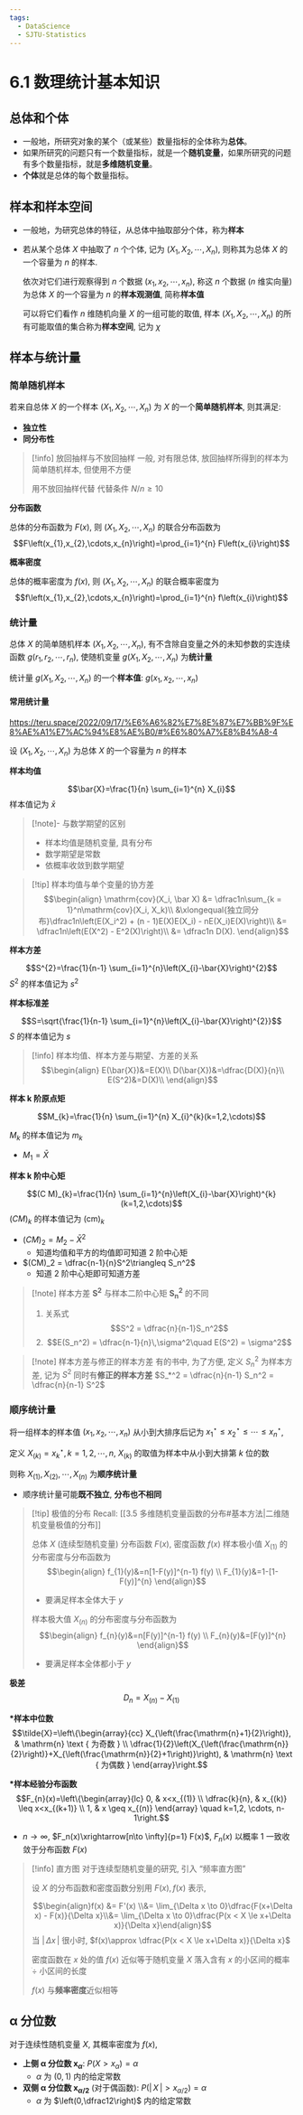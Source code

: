 ```yaml
---
tags:
  - DataScience
  - SJTU-Statistics
---
```

6.1 数理统计基本知识
===
## 总体和个体
- 一般地，所研究对象的某个（或某些）数量指标的全体称为**总体**。
- 如果所研究的问题只有一个数量指标，就是一个**随机变量**，如果所研究的问题有多个数量指标，就是**多维随机变量**。
- **个体**就是总体的每个数量指标。

## 样本和样本空间
- 一般地，为研究总体的特征，从总体中抽取部分个体，称为**样本**
- 若从某个总体 $X$ 中抽取了 $n$ 个个体, 记为 $\left(X_{1},X_{2},\cdots,X_{n}\right)$, 则称其为总体 $X$ 的一个容量为 $n$ 的样本. 

  依次对它们进行观察得到 $n$ 个数据 $\left(x_{1},x_{2},\cdots,x_{n}\right)$, 称这 $n$ 个数据 ($n$ 维实向量) 为总体 $X$ 的一个容量为 $n$ 的**样本观测值**, 简称**样本值**

  可以将它们看作 $n$ 维随机向量 $X$ 的一组可能的取值, 样本 $\left(X_{1},X_{2},\cdots,X_{n}\right)$ 的所有可能取值的集合称为**样本空间**, 记为 $\chi$

## 样本与统计量
### 简单随机样本
若来自总体 $X$ 的一个样本 $\left(X_{1},X_{2},\cdots,X_{n}\right)$ 为 $X$ 的一个**简单随机样本**, 则其满足:
- **独立性**
- **同分布性**

> [!info] 放回抽样与不放回抽样
> 一般, 对有限总体, 放回抽样所得到的样本为简单随机样本, 但使用不方便
> 
> 用不放回抽样代替
> 代替条件 $N/n\ge 10$

**分布函数**

总体的分布函数为 $F(x)$, 则 $\left(X_{1},X_{2},\cdots,X_{n}\right)$ 的联合分布函数为
$$F\left(x_{1},x_{2},\cdots,x_{n}\right)=\prod_{i=1}^{n} F\left(x_{i}\right)$$

**概率密度**

总体的概率密度为 $f(x)$, 则 $\left(X_{1},X_{2},\cdots,X_{n}\right)$ 的联合概率密度为
$$f\left(x_{1},x_{2},\cdots,x_{n}\right)=\prod_{i=1}^{n} f\left(x_{i}\right)$$

### 统计量
总体 $X$ 的简单随机样本 $\left(X_{1},X_{2},\cdots,X_{n}\right)$, 有不含除自变量之外的未知参数的实连续函数 $g\left(r_{1},r_{2},\cdots,r_{n}\right)$, 使随机变量 $g\left(X_{1},X_{2},\cdots,X_{n}\right)$ 为**统计量**

统计量 $g\left(X_{1},X_{2},\cdots,X_{n}\right)$ 的一个**样本值**: $g\left(x_{1},x_{2},\cdots,x_{n}\right)$

#### 常用统计量
https://teru.space/2022/09/17/%E6%A6%82%E7%8E%87%E7%BB%9F%E8%AE%A1%E7%AC%94%E8%AE%B0/#%E6%80%A7%E8%B4%A8-4

设 $\left(X_{1},X_{2},\cdots,X_{n}\right)$ 为总体 $X$ 的一个容量为 $n$ 的样本

**样本均值**

$$\bar{X}=\frac{1}{n} \sum_{i=1}^{n} X_{i}$$
样本值记为 $\bar x$

> [!note]- 与数学期望的区别
> - 样本均值是随机变量, 具有分布
> - 数学期望是常数
> - 依概率收敛到数学期望

> [!tip] 样本均值与单个变量的协方差
> $$\begin{align}
> \mathrm{cov}(X_i, \bar X) &= \dfrac1n\sum_{k = 1}^n\mathrm{cov}(X_i, X_k)\\
> &\xlongequal{独立同分布}\dfrac1n\left(E(X_i^2) + (n - 1)E(X)E(X_i) - nE(X_i)E(X)\right)\\
> &= \dfrac1n\left(E(X^2) - E^2(X)\right)\\
> &= \dfrac1n D(X).
> \end{align}$$

**样本方差**

$$S^{2}=\frac{1}{n-1} \sum_{i=1}^{n}\left(X_{i}-\bar{X}\right)^{2}$$
$S^2$ 的样本值记为 $s^2$

**样本标准差**

$$S=\sqrt{\frac{1}{n-1} \sum_{i=1}^{n}\left(X_{i}-\bar{X}\right)^{2}}$$
$S$ 的样本值记为 $s$

> [!info] 样本均值、样本方差与期望、方差的关系
> $$\begin{align}
E(\bar{X})&=E(X)\\
D(\bar{X})&=\dfrac{D(X)}{n}\\
E(S^2)&=D(X)\\
\end{align}$$


**样本 k 阶原点矩**

$$M_{k}=\frac{1}{n} \sum_{i=1}^{n} X_{i}^{k}(k=1,2,\cdots)$$

$M_k$ 的样本值记为 $m_k$

- $M_1 = \bar X$

**样本 k 阶中心矩**

$$(C M)_{k}=\frac{1}{n} \sum_{i=1}^{n}\left(X_{i}-\bar{X}\right)^{k}(k=1,2,\cdots)$$
$(CM)_k$ 的样本值记为 $(\mathrm{cm})_k$


- $(CM)_2 = M_2 - \bar X^2$
	- 知道均值和平方的均值即可知道 2 阶中心矩
- $(CM)_2 = \dfrac{n-1}{n}S^2\triangleq S_n^2$
	- 知道 2 阶中心矩即可知道方差

> [!note] 样本方差 $\boldsymbol{S^2}$ 与样本二阶中心矩 $\boldsymbol{S_n^2}$ 的不同 
> 1. 关系式
>    $$S^2 = \dfrac{n}{n-1}S_n^2$$
> 2. $$E(S_n^2) = \dfrac{n-1}{n}\,\sigma^2\quad E(S^2) = \sigma^2$$

> [!note] 样本方差与修正的样本方差
> 有的书中, 为了方便, 定义 $S_n^2$ 为样本方差, 记为 $S^2$
> 同时有**修正的样本方差** $S_*^2 = \dfrac{n}{n-1} S_n^2 = \dfrac{n}{n-1} S^2$

### 顺序统计量
将一组样本的样本值 $(x_1,x_2,\cdots, x_n)$ 从小到大排序后记为 $x_{1}^{\star} \leqslant x_{2}^{\star} \leqslant \cdots \leqslant x_{n}^{\star}$, 

定义 $X_{(k)}=x_{k}^{\star},k=1,2,\cdots,n$, $X_{(k)}$ 的取值为样本中从小到大排第 $k$ 位的数

则称 $X_{(1)},X_{(2)},\cdots,X_{(n)}$ 为**顺序统计量**

- 顺序统计量可能**既不独立**, **分布也不相同**

> [!tip] 极值的分布
> Recall: [[3.5 多维随机变量函数的分布#基本方法|二维随机变量极值的分布]]
> 
> 总体 $X$ (连续型随机变量) 分布函数 $F(x)$, 密度函数 $f(x)$
> 样本极小值 $X_{(1)}$ 的分布密度与分布函数为
> $$\begin{align}
> f_{1}(y)&=n[1-F(y)]^{n-1} f(y) \\
> F_{1}(y)&=1-[1-F(y)]^{n}
> \end{align}$$
> - 要满足样本全体大于 $y$
> 
> 样本极大值 $X_{(n)}$ 的分布密度与分布函数为
> $$\begin{align}
> f_{n}(y)&=n[F(y)]^{n-1} f(y) \\
> F_{n}(y)&=[F(y)]^{n}
> \end{align}$$
> - 要满足样本全体都小于 $y$
> 

**极差**
$$D_{n}=X_{(n)}-X_{(1)}$$

**\*样本中位数**
$$\tilde{X}=\left\{\begin{array}{cc}
X_{\left(\frac{\mathrm{n}+1}{2}\right)}, & \mathrm{n} \text { 为奇数 } \\
\dfrac{1}{2}\left(X_{\left(\frac{\mathrm{n}}{2}\right)}+X_{\left(\frac{\mathrm{n}}{2}+1\right)}\right), & \mathrm{n} \text { 为偶数 }
\end{array}\right.$$

**\*样本经验分布函数**
$$F_{n}(x)=\left\{\begin{array}{lc}
0, & x<x_{(1)} \\
\dfrac{k}{n}, & x_{(k)} \leq x<x_{(k+1)} \\
1, & x \geq x_{(n)}
\end{array} \quad k=1,2, \cdots, n-1\right.$$

- $n\to \infty$, $F_n(x)\xrightarrow[n\to \infty]{p=1} F(x)$, $F_n(x)$ 以概率 1 一致收敛于分布函数 $F(x)$

> [!info] 直方图
> 对于连续型随机变量的研究, 引入 “频率直方图”
> 
> 设 $X$ 的分布函数和密度函数分别用 $F(x), f(x)$ 表示,
>
> $$\begin{align}f(x) &= F'(x) \\&= \lim_{\Delta x \to 0}\dfrac{F(x+\Delta x) - F(x)}{\Delta x}\\&= \lim_{\Delta x \to 0}\dfrac{P(x < X \le x+\Delta x)}{\Delta x}\end{align}$$
> 当 $|\,\Delta x\,|$ 很小时, $f(x)\approx \dfrac{P(x < X \le x+\Delta x)}{\Delta x}$
>
> 密度函数在 $x$ 处的值 $f(x)$ 近似等于随机变量 $X$ 落入含有 $x$ 的小区间的概率 ֺ$\div$ 小区间的长度
>
> $f(x)$ 与**频率密度**近似相等
 
## $\boldsymbol \alpha$ 分位数
对于连续性随机变量 $X$, 其概率密度为 $f(x)$,
- **上侧 $\boldsymbol\alpha$ 分位数 $\boldsymbol x_\alpha$**: $P(X>x_\alpha) = \alpha$
	- $\alpha$ 为 $(0,1)$ 内的给定常数
- **双侧 $\boldsymbol\alpha$ 分位数 $\boldsymbol x_{\alpha/2}$** (对于偶函数): $P(|\,X\,| > x_{\alpha/2}) = \alpha$
	- $\alpha$ 为 $\left(0,\dfrac12\right)$ 内的给定常数
